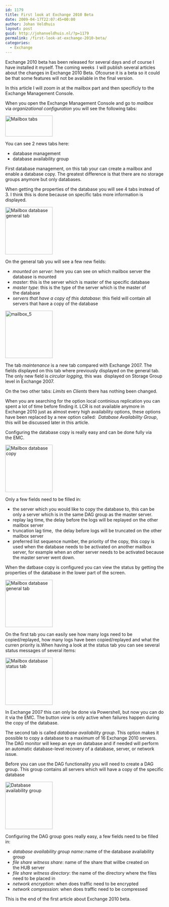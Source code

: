 ```yaml
---
id: 1179
title: First look at Exchange 2010 Beta
date: 2009-04-17T22:07:45+00:00
author: Johan Veldhuis
layout: post
guid: http://johanveldhuis.nl/?p=1179
permalink: /first-look-at-exchange-2010-beta/
categories:
  - Exchange
---
```

Exchange 2010 beta has been released for several days and of course I have installed it myself. The coming weeks  I will publish several articles about the changes in Exchange 2010 Beta. Ofcourse it is a beta so it could be that some features will not be available in the final version.

In this article I will zoom in at the mailbox part and then specificly to the Exchange Management Console.

When you open the Exchange Management Console and go to _mailbox_ via _organizational configuration_ you will see the following tabs:

[<img class="alignnone size-thumbnail wp-image-1180" title="Mailbox tabs" src="https://i2.wp.com/johanveldhuis.nl/wp-content/uploads/2009/04/mailbox-150x66.jpg?resize=150%2C66" alt="Mailbox tabs" width="150" height="66" srcset="https://i0.wp.com/johanveldhuis.nl/wp-content/uploads/2009/04/mailbox.jpg?resize=150%2C66&ssl=1 150w, https://i0.wp.com/johanveldhuis.nl/wp-content/uploads/2009/04/mailbox.jpg?zoom=2&resize=150%2C66&ssl=1 300w, https://i0.wp.com/johanveldhuis.nl/wp-content/uploads/2009/04/mailbox.jpg?zoom=3&resize=150%2C66&ssl=1 450w" sizes="(max-width: 150px) 100vw, 150px" data-recalc-dims="1" />](https://i0.wp.com/johanveldhuis.nl/wp-content/uploads/2009/04/mailbox.jpg)

You can see 2 news tabs here:

  * database management
  * database availability group

First database management, on this tab your can create a mailbox and enable a database copy. The greatest difference is that there are no storage groups anymore but only databases.

When getting the properties of the database you will see 4 tabs instead of 3. I think this is done because on specific tabs more information is displayed.

[<img class="alignnone size-thumbnail wp-image-1181" title="Mailbox database general tab" src="https://i0.wp.com/johanveldhuis.nl/wp-content/uploads/2009/04/mailbox_4-150x150.jpg?resize=150%2C150" alt="Mailbox database general tab" width="150" height="150" srcset="https://i0.wp.com/johanveldhuis.nl/wp-content/uploads/2009/04/mailbox_4.jpg?resize=150%2C150&ssl=1 150w, https://i0.wp.com/johanveldhuis.nl/wp-content/uploads/2009/04/mailbox_4.jpg?zoom=2&resize=150%2C150&ssl=1 300w" sizes="(max-width: 150px) 100vw, 150px" data-recalc-dims="1" />](https://i0.wp.com/johanveldhuis.nl/wp-content/uploads/2009/04/mailbox_4.jpg)

On the general tab you will see a few new fields:

  * _mounted on server_: here you can see on which mailbox server the database is mounted
  * _master_: this is the server which is master of the specific database
  * _master type_: this is the type of the server which is the master of the database
  * _servers that have a copy of this database_: this field will contain all servers that have a copy of the database

[<img class="alignnone size-thumbnail wp-image-1182" title="Mailbox database maintenance" src="https://i1.wp.com/johanveldhuis.nl/wp-content/uploads/2009/04/mailbox_5-150x150.jpg?resize=150%2C150" alt="mailbox_5" width="150" height="150" srcset="https://i0.wp.com/johanveldhuis.nl/wp-content/uploads/2009/04/mailbox_5.jpg?resize=150%2C150&ssl=1 150w, https://i0.wp.com/johanveldhuis.nl/wp-content/uploads/2009/04/mailbox_5.jpg?zoom=2&resize=150%2C150&ssl=1 300w" sizes="(max-width: 150px) 100vw, 150px" data-recalc-dims="1" />](https://i0.wp.com/johanveldhuis.nl/wp-content/uploads/2009/04/mailbox_5.jpg)

The tab _maintenance_ is a new tab compared with Exchange 2007. The fields displayed on this tab where previously displayed on the general tab. The only new field is _circular logging,_ this was  displayed on Storage Group level in Exchange 2007.

On the two other tabs: _Limits_ en _Clients_ there has nothing been changed.

When you are searching for the option local continious replication you can spent a lot of time before finding it. LCR is not available anymore in Exchange 2010 just as almost every high availability options, these options have been replaced by a new option called:  _Database Availability Group_, this will be discussed later in this article.

Configuring the database copy is really easy and can be done fully via the EMC.

[<img class="alignnone size-thumbnail wp-image-1184" title="Mailbox database copy" src="https://i2.wp.com/johanveldhuis.nl/wp-content/uploads/2009/04/mailbox_8-150x150.jpg?resize=150%2C150" alt="Mailbox database copy" width="150" height="150" srcset="https://i2.wp.com/johanveldhuis.nl/wp-content/uploads/2009/04/mailbox_8.jpg?resize=150%2C150&ssl=1 150w, https://i2.wp.com/johanveldhuis.nl/wp-content/uploads/2009/04/mailbox_8.jpg?zoom=2&resize=150%2C150&ssl=1 300w, https://i2.wp.com/johanveldhuis.nl/wp-content/uploads/2009/04/mailbox_8.jpg?zoom=3&resize=150%2C150&ssl=1 450w" sizes="(max-width: 150px) 100vw, 150px" data-recalc-dims="1" />](https://i2.wp.com/johanveldhuis.nl/wp-content/uploads/2009/04/mailbox_8.jpg)

Only a few fields need to be filled in:

  * the server which you would like to copy the database to, this can be only a server which is in the same DAG group as the master server.
  * replay lag time, the delay before the logs will be replayed on the other mailbox server
  * truncation lag time,  the delay before logs will be truncated on the other mailbox server
  * preferred list sequence number, the priority of the copy, this copy is used when the database needs to be activated on another mailbox server, for example when an other server needs to be activated because the master server went down.

When the datbase copy is configured you can view the status by getting the properties of the database in the lower part of the screen.

[<img class="alignnone size-thumbnail wp-image-1186" title="Mailbox database general tab" src="https://i1.wp.com/johanveldhuis.nl/wp-content/uploads/2009/04/mailbox_2-150x150.jpg?resize=150%2C150" alt="Mailbox database general tab" width="150" height="150" srcset="https://i2.wp.com/johanveldhuis.nl/wp-content/uploads/2009/04/mailbox_2.jpg?resize=150%2C150&ssl=1 150w, https://i2.wp.com/johanveldhuis.nl/wp-content/uploads/2009/04/mailbox_2.jpg?zoom=2&resize=150%2C150&ssl=1 300w" sizes="(max-width: 150px) 100vw, 150px" data-recalc-dims="1" />](https://i2.wp.com/johanveldhuis.nl/wp-content/uploads/2009/04/mailbox_2.jpg)

On the first tab you can easily see how many logs need to be copied/replayed, how many logs have been copied/replayed and what the curren priority is.When having a look at the status tab you can see several status messages of several items:

[<img class="alignnone size-thumbnail wp-image-1187" title="Mailbox database status tab" src="https://i0.wp.com/johanveldhuis.nl/wp-content/uploads/2009/04/mailbox_3-150x150.jpg?resize=150%2C150" alt="Mailbox database status tab" width="150" height="150" srcset="https://i0.wp.com/johanveldhuis.nl/wp-content/uploads/2009/04/mailbox_3.jpg?resize=150%2C150&ssl=1 150w, https://i0.wp.com/johanveldhuis.nl/wp-content/uploads/2009/04/mailbox_3.jpg?zoom=2&resize=150%2C150&ssl=1 300w" sizes="(max-width: 150px) 100vw, 150px" data-recalc-dims="1" />](https://i0.wp.com/johanveldhuis.nl/wp-content/uploads/2009/04/mailbox_3.jpg)

In Exchange 2007 this can only be done via Powershell, but now you can do it via the EMC. The button _view_ is only active when failures happen during the copy of the database.

The second tab is called _database availability group_. This option makes it possible to copy a database to a maximum of 16 Exchange 2010 servers. The DAG monitor will keep an eye on database and if needed will perform an automatic database-level recovery of a database, server, or network issue. 

Before you can use the DAG functionality you will need to create a DAG group. This group contains all servers which will have a copy of the specific database

[<img class="alignnone size-thumbnail wp-image-1185" title="Database availability group" src="https://i0.wp.com/johanveldhuis.nl/wp-content/uploads/2009/04/mailbox_9-150x150.jpg?resize=150%2C150" alt="Database availability group" width="150" height="150" srcset="https://i0.wp.com/johanveldhuis.nl/wp-content/uploads/2009/04/mailbox_9.jpg?resize=150%2C150&ssl=1 150w, https://i0.wp.com/johanveldhuis.nl/wp-content/uploads/2009/04/mailbox_9.jpg?zoom=2&resize=150%2C150&ssl=1 300w, https://i0.wp.com/johanveldhuis.nl/wp-content/uploads/2009/04/mailbox_9.jpg?zoom=3&resize=150%2C150&ssl=1 450w" sizes="(max-width: 150px) 100vw, 150px" data-recalc-dims="1" />](https://i0.wp.com/johanveldhuis.nl/wp-content/uploads/2009/04/mailbox_9.jpg)

Configuring the DAG group goes really easy, a few fields need to be filled in:

  * _database availability group name_::name of the database availability group
  * _file share witness share_: name of the share that willbe created on the HUB server
  * _file share witness directory_: the name of the directory where the files need to be placed in
  * _network encryption_: when does traffic need to be encrypted
  * _network compression_: when does traffic need to be compressed

This is the end of the first article about Exchange 2010 beta.